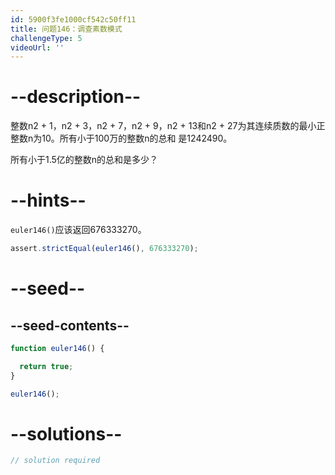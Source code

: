 ```yaml
---
id: 5900f3fe1000cf542c50ff11
title: 问题146：调查素数模式
challengeType: 5
videoUrl: ''
---
```


# --description--

整数n2 + 1，n2 + 3，n2 + 7，n2 + 9，n2 + 13和n2 + 27为其连续质数的最小正整数n为10。所有小于100万的整数n的总和 是1242490。

所有小于1.5亿的整数n的总和是多少？

# --hints--

`euler146()`应该返回676333270。

```js
assert.strictEqual(euler146(), 676333270);
```

# --seed--

## --seed-contents--

```js
function euler146() {

  return true;
}

euler146();
```

# --solutions--

```js
// solution required
```
